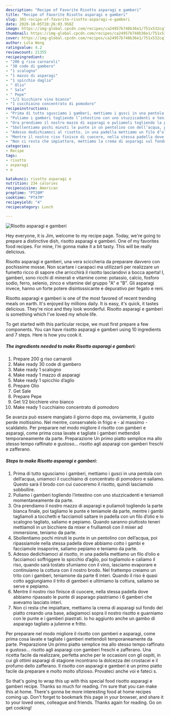 ```yaml
---
description: "Recipe of Favorite Risotto asparagi e gamberi"
title: "Recipe of Favorite Risotto asparagi e gamberi"
slug: 301-recipe-of-favorite-risotto-asparagi-e-gamberi
date: 2020-10-05T20:26:03.958Z
image: https://img-global.cpcdn.com/recipes/ca24957b748b36e1/751x532cq70/risotto-asparagi-e-gamberi-recipe-main-photo.jpg
thumbnail: https://img-global.cpcdn.com/recipes/ca24957b748b36e1/751x532cq70/risotto-asparagi-e-gamberi-recipe-main-photo.jpg
cover: https://img-global.cpcdn.com/recipes/ca24957b748b36e1/751x532cq70/risotto-asparagi-e-gamberi-recipe-main-photo.jpg
author: Lola Wong
ratingvalue: 4.2
reviewcount: 21355
recipeingredient:
- "200 g riso carnaroli"
- "30 code di gambero"
- "1 scalogno"
- "1 mazzo di asparagi"
- "1 spicchio daglio"
- " Olio"
- " Sale"
- " Pepe"
- "1/2 bicchiere vino bianco"
- "1 cucchiaino concentrato di pomodoro"
recipeinstructions:
- "Prima di tutto sgusciamo i gamberi, mettiamo i gusci in una pentola con dell’acqua, uniamoci il cucchiaino di concentrato di pomodoro e saliamo. Questo sarà il brodo con cui cuoceremo il risotto, quindi lasciamolo sobbollire."
- "Puliamo i gamberi togliendo l’intestino con uno stuzzicadenti e teniamoli momentaneamente da parte."
- "Ora prendiamo il nostro mazzo di asparagi e puliamoli togliendo la parte bianca finale, poi tagliamo le punte e teniamole da parte, mentre i gambi tagliamoli a tocchetti e facciamoli saltare in padella con un filo d’olio e lo scalogno tagliato, saliamo e pepiamo. Quando saranno piuttosto teneri mettiamoli in un bicchiere da mixer e frulliamoli con il mixer ad immersione, teniamo da parte."
- "Sbollentiamo pochi minuti le punte in un pentolino con dell’acqua, poi ripassiamole nella stessa padella dove abbiamo cotto i gambi e facciamole insaporire, saliamo pepiamo e teniamo da parte."
- "Adesso dedichiamoci al risotto, in una padella mettiamo un filo d’olio e facciamoci soffriggere lo spicchio d’aglio, poi togliamolo e caliamo il riso, quando sarà tostato sfumiamo con il vino, lasciamo evaporare e continuiamo la cottura con il nostro brodo. Nel frattempo creiamo un trito con i gamberi, teniamone da parte 6 interi. Quando il riso è quasi cotto aggiungiamo il trito di gamberi e ultimiamo la cottura, saliamo se serve e pepiamo."
- "Mentre il nostro riso finisce di cuocere, nella stessa padella dove abbiamo ripassato le punte di asparago piastriamo i 6 gamberi che avevamo lasciato interi."
- "Non ci resta che impiattare, mettiamo la crema di asparagi sul fondo del piatto creando una base, adagiamoci sopra il nostro risotto e guarniamo con le punte e i gamberi piastrati. Io ho aggiunto anche un gambo di asparago tagliato a julienne e fritto."
categories:
- Recipe
tags:
- risotto
- asparagi
- e

katakunci: risotto asparagi e 
nutrition: 234 calories
recipecuisine: American
preptime: "PT20M"
cooktime: "PT47M"
recipeyield: "4"
recipecategory: Lunch

---
```



![Risotto asparagi e gamberi](https://img-global.cpcdn.com/recipes/ca24957b748b36e1/751x532cq70/risotto-asparagi-e-gamberi-recipe-main-photo.jpg)

Hey everyone, it is Jim, welcome to my recipe page. Today, we're going to prepare a distinctive dish, risotto asparagi e gamberi. One of my favorites food recipes. For mine, I'm gonna make it a bit tasty. This will be really delicious.

Risotto asparagi e gamberi, una vera sciccheria da preparare davvero con pochissime mosse. Non scartare i carapaci ma utilizzarli per realizzare un fumetto ricco di sapore che arricchirà il risotto lasciandovi a bocca aperta! I, gamberi, sono ricchi di minerali e vitamine come: potassio, calcio, fosforo sodio, ferro, selenio, zinco e vitamine del gruppo &#34;A&#34; e &#34;B&#34;. Gli asparagi invece, hanno un forte potere disintossicante e depurativo per fegato e reni.

Risotto asparagi e gamberi is one of the most favored of recent trending meals on earth. It's enjoyed by millions daily. It is easy, it's quick, it tastes delicious. They're nice and they look wonderful. Risotto asparagi e gamberi is something which I've loved my whole life.


To get started with this particular recipe, we must first prepare a few components. You can have risotto asparagi e gamberi using 10 ingredients and 7 steps. Here is how you cook it.

<!--inarticleads1-->

##### The ingredients needed to make Risotto asparagi e gamberi:

1. Prepare 200 g riso carnaroli
1. Make ready 30 code di gambero
1. Make ready 1 scalogno
1. Make ready 1 mazzo di asparagi
1. Make ready 1 spicchio d’aglio
1. Prepare  Olio
1. Get  Sale
1. Prepare  Pepe
1. Get 1/2 bicchiere vino bianco
1. Make ready 1 cucchiaino concentrato di pomodoro


Se avanza può essere mangiato il giorno dopo ma, ovviamente, il gusto perde moltissimo. Nel mentre, conservatelo in frigo e - al massimo - scaldatelo. Per preparare nel modo migliore il risotto con gamberi e asparagi, come prima cosa lavate e tagliate i gamberi mettendoli temporaneamente da parte. Preparazione Un primo piatto semplice ma allo stesso tempo raffinato e gustoso… risotto agli asparagi con gamberi freschi e zafferano. 

<!--inarticleads2-->

##### Steps to make Risotto asparagi e gamberi:

1. Prima di tutto sgusciamo i gamberi, mettiamo i gusci in una pentola con dell’acqua, uniamoci il cucchiaino di concentrato di pomodoro e saliamo. Questo sarà il brodo con cui cuoceremo il risotto, quindi lasciamolo sobbollire.
1. Puliamo i gamberi togliendo l’intestino con uno stuzzicadenti e teniamoli momentaneamente da parte.
1. Ora prendiamo il nostro mazzo di asparagi e puliamoli togliendo la parte bianca finale, poi tagliamo le punte e teniamole da parte, mentre i gambi tagliamoli a tocchetti e facciamoli saltare in padella con un filo d’olio e lo scalogno tagliato, saliamo e pepiamo. Quando saranno piuttosto teneri mettiamoli in un bicchiere da mixer e frulliamoli con il mixer ad immersione, teniamo da parte.
1. Sbollentiamo pochi minuti le punte in un pentolino con dell’acqua, poi ripassiamole nella stessa padella dove abbiamo cotto i gambi e facciamole insaporire, saliamo pepiamo e teniamo da parte.
1. Adesso dedichiamoci al risotto, in una padella mettiamo un filo d’olio e facciamoci soffriggere lo spicchio d’aglio, poi togliamolo e caliamo il riso, quando sarà tostato sfumiamo con il vino, lasciamo evaporare e continuiamo la cottura con il nostro brodo. Nel frattempo creiamo un trito con i gamberi, teniamone da parte 6 interi. Quando il riso è quasi cotto aggiungiamo il trito di gamberi e ultimiamo la cottura, saliamo se serve e pepiamo.
1. Mentre il nostro riso finisce di cuocere, nella stessa padella dove abbiamo ripassato le punte di asparago piastriamo i 6 gamberi che avevamo lasciato interi.
1. Non ci resta che impiattare, mettiamo la crema di asparagi sul fondo del piatto creando una base, adagiamoci sopra il nostro risotto e guarniamo con le punte e i gamberi piastrati. Io ho aggiunto anche un gambo di asparago tagliato a julienne e fritto.


Per preparare nel modo migliore il risotto con gamberi e asparagi, come prima cosa lavate e tagliate i gamberi mettendoli temporaneamente da parte. Preparazione Un primo piatto semplice ma allo stesso tempo raffinato e gustoso… risotto agli asparagi con gamberi freschi e zafferano. Una ricetta facile da realizzare, perfetta anche per le occasioni con gli ospiti, in cui gli ottimi asparagi di stagione incontrano la dolcezza dei crostacei e il profumo dello zafferano. Il risotto con asparagi e gamberi è un primo piatto facile da preparare e molto molto sfizioso. Provateci anche voi e fateci s. 

So that's going to wrap this up with this special food risotto asparagi e gamberi recipe. Thanks so much for reading. I'm sure that you can make this at home. There's gonna be more interesting food at home recipes coming up. Don't forget to bookmark this page in your browser, and share it to your loved ones, colleague and friends. Thanks again for reading. Go on get cooking!
